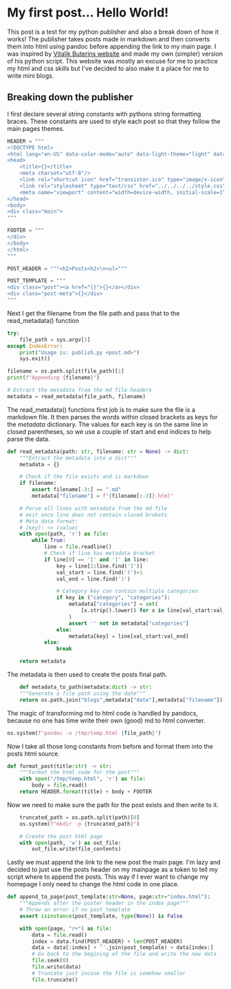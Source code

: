 [category]: <> (General)
[date]: <> (2022/03/28)
[title]: <> (How These Posts Work)

# My first post... Hello World!
This post is a test for my python publisher and also a break down of how it works! The publisher takes posts made in markdown and then converts them into html using pandoc before appending the link to my main page. I was inspired by [Vitalik Buterins website](https://vitalik.ca/) and made my own (simpler) version of his python script. This website was mostly an excuse for me to practice my html and css skills but I've decided to also make it a place for me to write mini blogs.

## Breaking down the publisher

I first declare several string constants with pythons string formatting braces. These constants are used to style each post so that they follow the main pages themes.
```python
HEADER = """
<!DOCTYPE html>
<html lang="en-US" data-color-mode="auto" data-light-theme="light" data-dark-theme="dark">
<head>
    <title>{}</title>
    <meta charset="utf-8"/>
    <link rel="shortcut icon" href="transistor.ico" type="image/x-icon" />
    <link rel="stylesheet" type="text/css" href="../../../../style.css">
    <meta name="viewport" content="width=device-width, initial-scale=1">
</head>
<body>
<div class="main">
"""

FOOTER = """
</div>
</body>
</html>
"""

POST_HEADER = """<h2>Posts<h2>\n<ul>"""

POST_TEMPLATE = """
<div class="post"><a href="{}">{}</a></div>
<div class="post-meta">{}</div>
"""
```
Next I get the filename from the file path and pass that to the read_metadata() function

```python
try:
    file_path = sys.argv[1]
except IndexError:
    print("Usage is: publish.py <post.md>")
    sys.exit()

filename = os.path.split(file_path)[1]
print(f"Appending {filename}")

# Extract the metadata from the md file headers
metadata = read_metadata(file_path, filename)
```

The read_metadata() functions first job is to make sure the file is a markdown file. It then parses the words within closed brackets as keys for the *metadata* dictionary. The values for each key is on the same line in closed parentheses, so we use a couple of start and end indices to help parse the data. 

```python
def read_metadata(path: str, filename: str = None) -> dict:
    """Extract the metadata into a dict"""
    metadata = {}

    # Check if the file exists and is markdown
    if filename:
        assert filename[-3:] == ".md"
        metadata["filename"] = f"{filename[:-3]}.html"

    # Parse all lines with metadata from the md file
    # exit once line does not contain closed brakets
    # Meta data format:
    # [key]: <> (value)
    with open(path, 'r') as file:
        while True:
            line = file.readline()
            # Check if line has metadata bracket
            if line[0] == '[' and ']' in line:
                key = line[1:line.find(']')]
                val_start = line.find('(')+1
                val_end = line.find(')')

                # Category key can contain multiple categories 
                if key in ("category", "categories"):
                    metadata["categories"] = set(
                        [x.strip().lower() for x in line[val_start:val_end].split(',')]
                    )
                    assert '' not in metadata["categories"]
                else:
                    metadata[key] = line[val_start:val_end]
            else:
                break

    return metadata
```

The metadata is then used to create the posts final path.

```python
    def metadata_to_path(metadata:dict) -> str:
    """Generate a file path using the date"""
    return os.path.join("blogs",metadata["date"],metadata["filename"])
```

The magic of transforming md to html code is handled by pandocs, because no one has time write their own (good) md to html converter.

```python
os.system(f"pandoc -o /tmp/temp.html {file_path}")
```

Now I take all those long constants from before and format them into the posts html source.

```python
def format_post(title:str) -> str:
    """Format the html code for the post"""
    with open("/tmp/temp.html", 'r') as file:
        body = file.read()
    return HEADER.format(title) + body + FOOTER
```

Now we need to make sure the path for the post exists and then write to it.

```python
    truncated_path = os.path.split(path)[0]
    os.system(f"mkdir -p {truncated_path}")

    # Create the post html page
    with open(path, 'w') as out_file:
        out_file.write(file_contents)
```

Lastly we must append the link to the new post the main page. I'm lazy and decided to just use the posts header on my mainpage as a token to tell my script where to append the posts. This way if I ever want to change my homepage I only need to change the html code in one place.

```python
def append_to_page(post_template:str=None, page:str="index.html"):
    """Appends after the poster header in the index page"""
    # Throw an error if no post_template
    assert isinstance(post_template, type(None)) is False

    with open(page, "r+") as file:
        data = file.read()
        index = data.find(POST_HEADER) + len(POST_HEADER)
        data = data[:index] + ''.join(post_template) + data[index:]
        # Go back to the begining of the file and write the new data
        file.seek(0)
        file.write(data)
        # Truncate just incase the file is somehow smaller
        file.truncate()
```